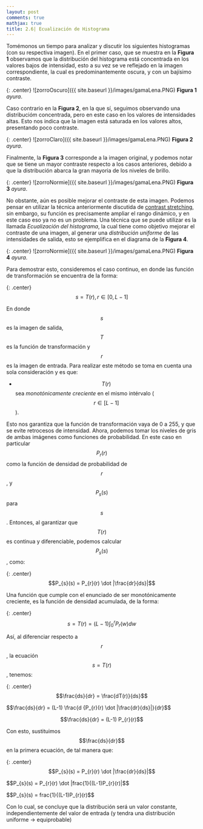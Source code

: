 ```yaml
---
layout: post
comments: true
mathjax: true
title: 2.6| Ecualización de Histograma
---
```


Tomémonos un tiempo para analizar y discutir los siguientes histogramas (con su respectiva imagen). En el primer caso, que se muestra en la __Figura 1__ observamos que la distribución del histograma está concentrada en los valores bajos de intensidad, esto a su vez se ve reflejado en la imagen correspondiente, la cual es predominantemente oscura, y con un bajísimo contraste. 

{: .center}
![zorroOscuro]({{ site.baseurl }}/images/gamaLena.PNG)
__Figura 1__ _ayura_.

Caso contrario en la __Figura 2__, en la que sí, seguimos observando una distribucióm concentrada, pero en este caso en los valores de intensidades altas. Esto nos indica que la imagen está saturada en los valores altos, presentando poco contraste.

{: .center}
![zorroClaro]({{ site.baseurl }}/images/gamaLena.PNG)
__Figura 2__ _ayura_.

Finalmente, la __Figura 3__ corresponde a la imagen original, y podemos notar que se tiene un mayor contraste respecto a los casos anteriores, debido a que la distribución abarca la gran mayoria de los niveles de brillo.

{: .center}
![zorroNormie]({{ site.baseurl }}/images/gamaLena.PNG)
__Figura 3__ _ayura_.

No obstante, aún es posible mejorar el contraste de esta imagen. Podemos pensar en utilizar la técnica anteriormente discutida de [contrast stretching](https://bryanmed.github.io/LinearTrans/), sin embargo, su función es precisamente ampliar el rango dinámico, y en este caso eso ya no es un problema. Una técnica que se puede utilizar es la llamada _Ecualización del histograma_, la cual tiene como objetivo mejorar el contraste de una imagen, al generar una _distribución uniforme_ de las intensidades de salida, esto se ejemplifica en el diagrama de la __Figura 4__.

{: .center}
![zorroNormie]({{ site.baseurl }}/images/gamaLena.PNG)
__Figura 4__ _ayura_.

Para demostrar esto, consideremos el caso continuo, en donde las función de transformación se encuentra de la forma:

{: .center}
$$s = T(r), r \in [0, L - 1]$$

En donde $$s$$ es la imagen de salida, $$T$$ es la función de transformación y $$r$$ es la imagen de entrada. Para realizar este método se toma en cuenta una sola consideración y es que:

* $$T(r)$$ sea _monotónicamente creciente_ en el mismo intérvalo ($$ r \in [L - 1]$$).

Esto nos garantiza que la función de transformación vaya de 0 a 255, y que se evite retrocesos de intensidad. Ahora, podemos tomar los niveles de gris de ambas imágenes como funciones de probabilidad. En este caso en particular $$P_{r}(r)$$ como la función de densidad de probabilidad de $$r$$, y $$P_{s}(s)$$ para $$s$$. Entonces, al garantizar que $$T(r)$$ es continua y diferenciable, podemos calcular $$P_{s}(s)$$, como:

{: .center}
$$P_{s}(s) = P_{r}(r) \dot |\frac{dr}{ds}|$$

Una función que cumple con el enunciado de ser monotónicamente creciente, es la función de densidad acumulada, de la forma:

{: .center}
$$s = T(r) = (L-1) \int_{0}^{r} P_{r}(w) dw$$

Así, al diferenciar respecto a $$r$$, la ecuación $$s = T(r)$$, tenemos: 

{: .center}
$$\frac{ds}{dr} = \frac{dT(r)}{ds}$$

$$\frac{ds}{dr} = (L-1) \frac{d {P_{r}(r) \dot |\frac{dr}{ds}|}{dr}$$

$$\frac{ds}{dr} = (L-1) P_{r}(r)$$

Con esto, sustituimos $$\frac{ds}{dr}$$ en la primera ecuación, de tal manera que:

{: .center}
$$P_{s}(s) = P_{r}(r) \dot |\frac{dr}{ds}|$$

$$P_{s}(s) = P_{r}(r) \dot |frac{1}{(L-1)P_{r}(r)|$$

$$P_{s}(s) = frac{1}{(L-1)P_{r}(r)$$

Con lo cual, se concluye que la distribución será un valor constante, independientemente del valor de entrada (y tendra una distribución uniforme -> equiprobable)



